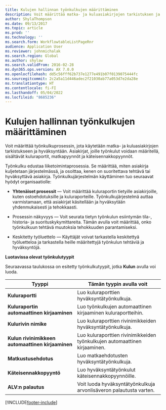 ```yaml
---
title: Kulujen hallinnan työnkulkujen määrittäminen
description: Voit määrittää matka- ja kuluasiakirjojen tarkistuksen ja hyväksynnän työnkulkuprosessin.
author: ShylaThompson
ms.date: 09/13/2017
ms.topic: article
ms.prod: ''
ms.technology: ''
ms.search.form: WorkflowtableListPageRnr
audience: Application User
ms.reviewer: johnmichalak
ms.search.region: Global
ms.author: shylaw
ms.search.validFrom: 2016-02-28
ms.dyn365.ops.version: AX 7.0.0
ms.openlocfilehash: dd5c56fff62b737e1277e491b07f0139075444fc
ms.sourcegitcommit: 2c2a5a11d446adec2f21030ab77a053d7e2da28e
ms.translationtype: HT
ms.contentlocale: fi-FI
ms.lasthandoff: 05/04/2022
ms.locfileid: "8685236"
---
```

# <a name="set-up-expense-management-workflows"></a>Kulujen hallinnan työnkulkujen määrittäminen

Voit määrittää työnkulkuprosessin, jota käytetään matka- ja kuluasiakirjojen tarkistukseen ja hyväksyntään. Asiakirjat, joille työnkulut voidaan määritellä, sisältävät kuluraportit, matkapyynnöt ja käteisennakkopyynnöt.

Työnkulku edustaa liiketoimintaprosessia. Se määrittää, miten asiakirja kuljetetaan järjestelmässä, ja osoittaa, kenen on suoritettava tehtävä tai hyväksyttävä asiakirja. Työnkulkujärjestelmän käyttäminen tuo seuraavat hyödyt organisaatiolle:

-   **Yhtenäiset prosessit** — Voit määrittää kuluraportin tietyille asiakirjoille, kuten ostoehdotuksille ja kuluraporteille. Työnkulkujärjestelmä auttaa varmistamaan, että asiakirjat käsitellään ja hyväksytään yhdenmukaisesti ja tehokkaasti.

-   Prosessin näkyvyys — Voit seurata tietyn työnkulun esiintymän tila-, historia- ja suorituskykymittareita. Tämän avulla voit määrittää, onko työnkulkuun tehtävä muutoksia tehokkuuden parantamiseksi.

-   Keskitetty työluettelo — Käyttäjät voivat tarkastella keskitettyä työluetteloa ja tarkastella heille määritettyjä työnkulun tehtäviä ja hyväksyntöjä. 

**Luotavissa olevat työnkulutyypit**

Seuraavassa taulukossa on esitetty työnkulkutyypit, jotka **Kulun** avulla voi luoda.


|              <strong>Tyyppi</strong>              |                   <strong>Tämän tyypin avulla voit</strong>                   |
|-------------------------------------------------|-----------------------------------------------------------------------|
|         <strong>Kuluraportti</strong>         |            Luo kuluraporttien hyväksyntätyönkulkuja.             |
|  <strong>Kuluraportin automaattinen kirjaaminen</strong>   |        Luo työnkulkujen automaattinen kirjaaminen kuluraportteihin.        |
|       <strong>Kulurivin nimike</strong>        |     Luo kuluraporttien rivinimikkeiden hyväksyntätyönkulkuja.      |
| <strong>Kulun rivinimikkeen automaattinen kirjaaminen</strong> | Luo kuluraporttien rivinimikkeiden työnkulkujen automaattinen kirjaaminen. |
|       <strong>Matkustusehdotus</strong>       |          Luo matkaehdotusten hyväksyntätyönkulkuja.           |
|      <strong>Käteisennakkopyyntö</strong>      |         Luo hyväksyntätyönkulut käteisennakkopyynnöille.          |
|        <strong>ALV:n palautus</strong>        | Voit luoda hyväksyntätyönkulkuja arvonlisäveron palautusta varten.  |



[!INCLUDE[footer-include](../includes/footer-banner.md)]